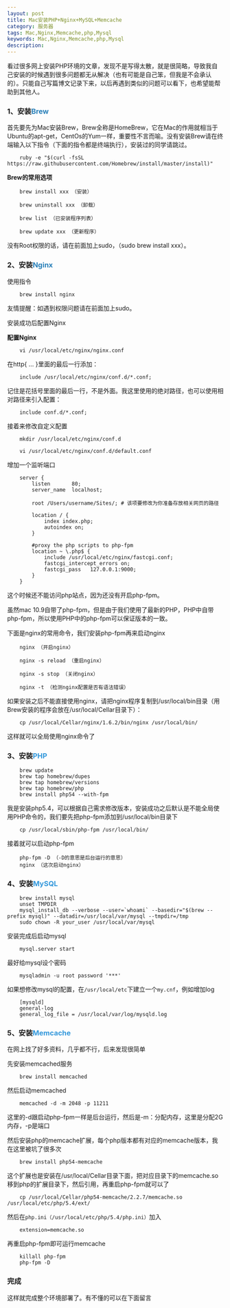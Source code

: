 ```yaml
---
layout: post
title: Mac安装PHP+Nginx+MySQL+Memcache
category: 服务器
tags: Mac,Nginx,Memcache,php,Mysql
keywords: Mac,Nginx,Memcache,php,Mysql
description: 
---
```


看过很多网上安装PHP环境的文章，发现不是写得太散，就是很简略，导致我自己安装的时候遇到很多问题都无从解决（也有可能是自己笨，但我是不会承认的）。只能自己写篇博文记录下来，以后再遇到类似的问题可以看下，也希望能帮助到其他人。

### 1、安装<span style="color: #2980b9;">Brew</span>

首先要先为Mac安装Brew，Brew全称是HomeBrew，它在Mac的作用就相当于Ubuntu的apt-get，CentOs的Yum一样，重要性不言而喻。没有安装Brew请在终端输入以下指令（下面的指令都是终端执行），安装过的同学请跳过。

        ruby -e "$(curl -fsSL https://raw.githubusercontent.com/Homebrew/install/master/install)"


**Brew的常用选项**

        brew install xxx （安装）
        
        brew uninstall xxx （卸载）
        
        brew list （已安装程序列表）
        
        brew update xxx （更新程序）


没有Root权限的话，请在前面加上sudo，（sudo brew install xxx）。

### 2、安装<span style="color: #2980b9;">Nginx</span>

使用指令

        brew install nginx


友情提醒：如遇到权限问题请在前面加上sudo。

安装成功后配置Nginx

**配置Nginx**

        vi /usr/local/etc/nginx/nginx.conf


在http{ ... }里面的最后一行添加：

        include /usr/local/etc/nginx/conf.d/*.conf;


记住是花括号里面的最后一行，不是外面。我这里使用的绝对路径，也可以使用相对路径来引入配置：

        include conf.d/*.conf;


接着来修改自定义配置

        mkdir /usr/local/etc/nginx/conf.d
        
        vi /usr/local/etc/nginx/conf.d/default.conf


增加一个监听端口

        server {
            listen       80;
            server_name  localhost;
        
            root /Users/username/Sites/; # 该项要修改为你准备存放相关网页的路径
        
            location / { 
                index index.php;
                autoindex on; 
            }   
        
            #proxy the php scripts to php-fpm  
            location ~ \.php$ {
                include /usr/local/etc/nginx/fastcgi.conf;
                fastcgi_intercept_errors on; 
                fastcgi_pass   127.0.0.1:9000; 
            }   
        }


这个时候还不能访问php站点，因为还没有开启php-fpm。

虽然mac 10.9自带了php-fpm，但是由于我们使用了最新的PHP，PHP中自带php-fpm，所以使用PHP中的php-fpm可以保证版本的一致。

下面是nginx的常用命令，我们安装php-fpm再来启动nginx

        nginx （开启nginx）
        
        nginx -s reload （重启nginx）
        
        nginx -s stop （关闭nginx）
        
        nginx -t （检测nginx配置是否有语法错误）


如果安装之后不能直接使用nginx，请把nginx程序复制到/usr/local/bin目录（用Brew安装的程序会放在/usr/local/Cellar目录下）：

        cp /usr/local/Cellar/nginx/1.6.2/bin/nginx /usr/local/bin/


这样就可以全局使用nginx命令了

### 3、安装<span style="color: #3498db;">PHP</span>

        brew update
        brew tap homebrew/dupes 
        brew tap homebrew/versions 
        brew tap homebrew/php
        brew install php54 --with-fpm


我是安装php5.4，可以根据自己需求修改版本，安装成功之后默认是不能全局使用PHP命令的，我们要先把php-fpm添加到/usr/local/bin目录下

        cp /usr/local/sbin/php-fpm /usr/local/bin/


接着就可以启动php-fpm

        php-fpm -D （-D的意思是后台运行的意思）
        nginx （这次启动nginx）


### 4、安装<span style="color: #3498db;">MySQL</span>

        brew install mysql
        unset TMPDIR
        mysql_install_db --verbose --user=`whoami` --basedir="$(brew --prefix mysql)" --datadir=/usr/local/var/mysql --tmpdir=/tmp
        sudo chown -R your_user /usr/local/var/mysql


安装完成后启动mysql

        mysql.server start


最好给mysql设个密码

        mysqladmin -u root password '***'


如果想修改mysql的配置，在`/usr/local/etc`下建立一个`my.cnf`，例如增加log

        [mysqld]
        general-log
        general_log_file = /usr/local/var/log/mysqld.log


### 5、安装<span style="color: #3498db;">Memcache</span>

在网上找了好多资料，几乎都不行，后来发现很简单

先安装memcached服务

        brew install memcached


然后启动memcached

        memcached -d -m 2048 -p 11211


这里的-d跟启动php-fpm一样是后台运行，然后是-m：分配内存，这里是分配2G内存，-p是端口

然后安装php的memcache扩展，每个php版本都有对应的memcache版本，我在这里被坑了很多次

        brew install php54-memcache


这个扩展也是安装在/usr/local/Cellar目录下面，把对应目录下的memcache.so移到php的扩展目录下，然后引用，再重启php-fpm就可以了

        cp /usr/local/Cellar/php54-memcache/2.2.7/memcache.so /usr/local/etc/php/5.4/ext/


然后在`php.ini（/usr/local/etc/php/5.4/php.ini）`加入

        extension=memcache.so


再重启php-fpm即可运行memcache

        killall php-fpm
        php-fpm -D


### 完成

这样就完成整个环境部署了。有不懂的可以在下面留言

